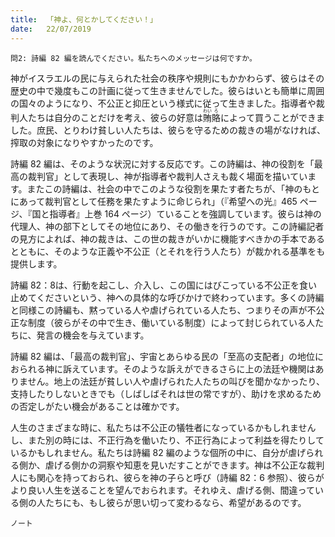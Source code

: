 ```yaml
---
title:  「神よ、何とかしてください！」
date:   22/07/2019
---
```


`問2: 詩編 82 編を読んでください。私たちへのメッセージは何ですか。`

神がイスラエルの民に与えられた社会の秩序や規則にもかかわらず、彼らはその歴史の中で幾度もこの計画に従って生きませんでした。彼らはいとも簡単に周囲の国々のようになり、不公正と抑圧という様式に従って生きました。指導者や裁判人たちは自分のことだけを考え、彼らの好意は<ruby>賄<rt>わい</rt>賂<rt>ろ</rt></ruby>によって買うことができました。庶民、とりわけ貧しい人たちは、彼らを守るための裁きの場がなければ、搾取の対象になりやすかったのです。

詩編 82 編は、そのような状況に対する反応です。この詩編は、神の役割を「最高の裁判官」として表現し、神が指導者や裁判人さえも裁く場面を描いています。またこの詩編は、社会の中でこのような役割を果たす者たちが、「神のもとにあって裁判官として任務を果たすように命じられ」（『希望への光』465 ページ、『国と指導者』上巻 164 ページ）ていることを強調しています。彼らは神の代理人、神の部下としてその地位にあり、その働きを行うのです。この詩編記者の見方によれば、神の裁きは、この世の裁きがいかに機能すべきかの手本であるとともに、そのような正義や不公正（とそれを行う人たち）が裁かれる基準をも提供します。

詩編 82：8は、行動を起こし、介入し、この国にはびこっている不公正を食い止めてくださいという、神への具体的な呼びかけで終わっています。多くの詩編と同様この詩編も、黙っている人や虐げられている人たち、つまりその声が不公正な制度（彼らがその中で生き、働いている制度）によって封じられている人たちに、発言の機会を与えています。

詩編 82 編は、「最高の裁判官」、宇宙とあらゆる民の「至高の支配者」の地位におられる神に訴えています。そのような訴えができるさらに上の法廷や機関はありません。地上の法廷が貧しい人や虐げられた人たちの叫びを聞かなかったり、支持したりしないときでも（しばしばそれは世の常ですが）、助けを求めるための否定しがたい機会があることは確かです。

人生のさまざまな時に、私たちは不公正の犠牲者になっているかもしれませんし、また別の時には、不正行為を働いたり、不正行為によって利益を得たりしているかもしれません。私たちは詩編 82 編のような個所の中に、自分が虐げられる側か、虐げる側かの洞察や知恵を見いだすことができます。神は不公正な裁判人にも関心を持っておられ、彼らを神の子らと呼び（詩編 82：6 参照）、彼らがより良い人生を送ることを望んでおられます。それゆえ、虐げる側、間違っている側の人たちにも、もし彼らが思い切って変わるなら、希望があるのです。

`ノート`